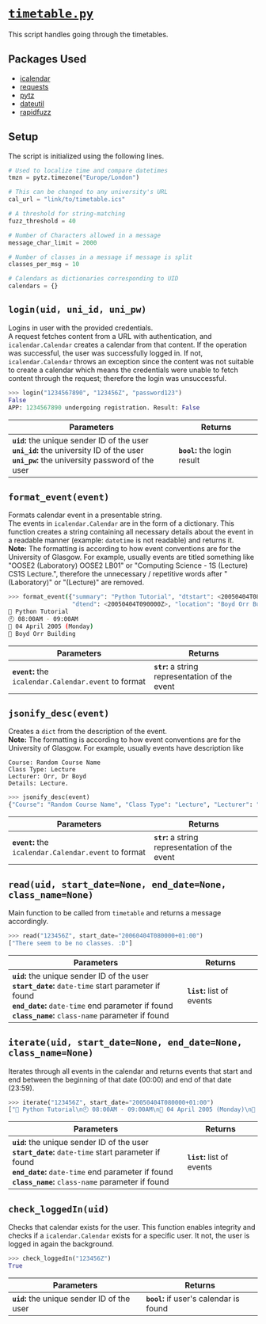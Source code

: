 # [`timetable.py`](https://github.com/ineshbose/boyd_bot_messenger/blob/master/boyd_bot/timetable.py)

This script handles going through the timetables.


## Packages Used

* [icalendar](https://github.com/collective/icalendar)
* [requests](https://github.com/psf/requests)
* [pytz](https://github.com/stub42/pytz)
* [dateutil](https://github.com/dateutil/dateutil)
* [rapidfuzz](https://github.com/maxbachmann/rapidfuzz)


## Setup

The script is initialized using the following lines.

```python
# Used to localize time and compare datetimes
tmzn = pytz.timezone("Europe/London")

# This can be changed to any university's URL
cal_url = "link/to/timetable.ics"

# A threshold for string-matching
fuzz_threshold = 40

# Number of Characters allowed in a message
message_char_limit = 2000

# Number of classes in a message if message is split
classes_per_msg = 10

# Calendars as dictionaries corresponding to UID
calendars = {}
```



## `login(uid, uni_id, uni_pw)`

Logins in user with the provided credentials. <br>
A request fetches content from a URL with authentication, and `icalendar.Calendar` creates a calendar from that content. If the operation was successful, the user was successfully logged in. If not, `icalendar.Calendar` throws an exception since the content was not suitable to create a calendar which means the credentials were unable to fetch content through the request; therefore the login was unsuccessful.

```python
>>> login("1234567890", "123456Z", "password123")
False
APP: 1234567890 undergoing registration. Result: False
```

|                                                                        Parameters                                                               |           Returns            |
|-------------------------------------------------------------------------------------------------------------------------------------------------|------------------------------|
| **`uid`:** the unique sender ID of the user<br>**`uni_id`:** the university ID of the user<br>**`uni_pw`:** the university password of the user | **`bool`:** the login result |



## `format_event(event)`

Formats calendar event in a presentable string. <br>
The events in `icalendar.Calendar` are in the form of a dictionary. This function creates a string containing all necessary details about the event in a readable manner (example: `datetime` is not readable) and returns it. <br>
**Note:** The formatting is according to how event conventions are for the University of Glasgow. For example, usually events are titled something like "OOSE2 (Laboratory) OOSE2 LB01" or "Computing Science - 1S (Lecture) CS1S Lecture.", therefore the unnecessary / repetitive words after "(Laboratory)" or "(Lecture)" are removed.

```sh
>>> format_event({"summary": "Python Tutorial", "dtstart": <20050404T080000Z>, 
                  "dtend": <20050404T090000Z>, "location": "Boyd Orr Building"})
📝 Python Tutorial
🕘 08:00AM - 09:00AM
📅 04 April 2005 (Monday)
📌 Boyd Orr Building
```

|                       Parameters                      |                    Returns                      |
|-------------------------------------------------------|-------------------------------------------------|
| **`event`:** the `icalendar.Calendar.event` to format | **`str`:** a string representation of the event |



## `jsonify_desc(event)`

Creates a `dict` from the description of the event. <br>
**Note:** The formatting is according to how event conventions are for the University of Glasgow. For example, usually events have description like
```
Course: Random Course Name
Class Type: Lecture
Lecturer: Orr, Dr Boyd
Details: Lecture.
```

```python
>>> jsonify_desc(event)
{"Course": "Random Course Name", "Class Type": "Lecture", "Lecturer": "Orr, Dr Boyd", "Details": "Lecture."}
```

|                       Parameters                      |                    Returns                      |
|-------------------------------------------------------|-------------------------------------------------|
| **`event`:** the `icalendar.Calendar.event` to format | **`str`:** a string representation of the event |



## `read(uid, start_date=None, end_date=None, class_name=None)`

Main function to be called from `timetable` and returns a message accordingly.

```python
>>> read("123456Z", start_date="20060404T080000+01:00")
["There seem to be no classes. :D"]
```

|                                                                       Parameters                                                                         |                                    Returns                                                                     |
|----------------------------------------------------------------------------------------------------------------------------------------------------------|----------------------------------------------------------------------------|
| **`uid`:** the unique sender ID of the user<br>**`start_date`:** `date-time` start parameter if found<br>**`end_date`:** `date-time` end parameter if found<br>**`class_name`:** `class-name` parameter if found | **`list`:** list of events |



## `iterate(uid, start_date=None, end_date=None, class_name=None)`

Iterates through all events in the calendar and returns events that start and end between the beginning of that date (00:00) and end of that date (23:59).

```python
>>> iterate("123456Z", start_date="20050404T080000+01:00")
["📝 Python Tutorial\n🕘 08:00AM - 09:00AM\n📅 04 April 2005 (Monday)\n📌 Boyd Orr Building"]
```

|                                                                       Parameters                                                                         |                                    Returns                                                                     |
|----------------------------------------------------------------------------------------------------------------------------------------------------------|----------------------------------------------------------------------------|
| **`uid`:** the unique sender ID of the user<br>**`start_date`:** `date-time` start parameter if found<br>**`end_date`:** `date-time` end parameter if found<br>**`class_name`:** `class-name` parameter if found | **`list`:** list of events |



## `check_loggedIn(uid)`

Checks that calendar exists for the user. This function enables integrity and checks if a `icalendar.Calendar` exists for a specific user. It not, the user is logged in again the background.

```python
>>> check_loggedIn("123456Z")
True
```

|                 Parameters                 |                 Returns                 |
|--------------------------------------------|-----------------------------------------|
| **`uid`:** the unique sender ID of the user| **`bool`:** if user's calendar is found |